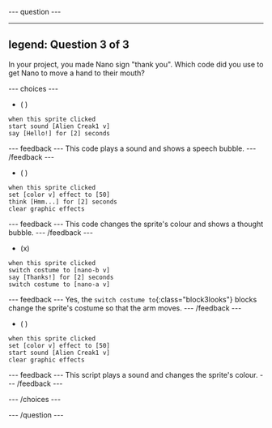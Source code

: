 
--- question ---

---
legend: Question 3 of 3
---

In your project, you made Nano sign "thank you". Which code did you use to get Nano to move a hand to their mouth?

--- choices ---

- ( ) 
```blocks3
when this sprite clicked
start sound [Alien Creak1 v]
say [Hello!] for [2] seconds 
```

  --- feedback ---
This code plays a sound and shows a speech bubble.
  --- /feedback ---

- ( ) 
```blocks3
when this sprite clicked
set [color v] effect to [50] 
think [Hmm...] for [2] seconds 
clear graphic effects 
```

  --- feedback ---
This code changes the sprite's colour and shows a thought bubble. 
  --- /feedback ---

- (x) 
```blocks3
when this sprite clicked
switch costume to [nano-b v] 
say [Thanks!] for [2] seconds
switch costume to [nano-a v]
```

  --- feedback ---
Yes, the `switch costume to`{:class="block3looks"} blocks change the sprite's costume so that the arm moves.
  --- /feedback ---

- ( ) 
```blocks3
when this sprite clicked
set [color v] effect to [50]
start sound [Alien Creak1 v] 
clear graphic effects 
```

  --- feedback ---
This script plays a sound and changes the sprite's colour. 
  --- /feedback ---

--- /choices ---

--- /question ---
